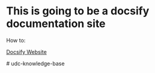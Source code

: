 # This is going to be a docsify documentation site

How to:

[Docsify Website](https://docsify.js.org)#   u d c - k n o w l e d g e - b a s e  
 